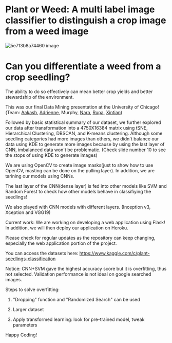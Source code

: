# Plant or Weed: A multi label image classifier to distinguish a crop image from a weed image

![5e713b8a74460 image](https://user-images.githubusercontent.com/66754032/94639081-044bd180-02a1-11eb-9922-391bc4d1f25b.jpg)

# Can you differentiate a weed from a crop seedling?

The ability to do so effectively can mean better crop yields and better stewardship of the environment.

This was our final Data Mining presentation at the University of Chicago!(Team: [Aakash](https://www.linkedin.com/in/aakash-pahuja16/), [Adrienne](https://www.linkedin.com/in/adrienneywang/), Murphy, [Nara](https://www.linkedin.com/in/narasimha-kamath-ardi-133169132/), [Rupa](https://www.linkedin.com/in/satarupa-ghosh-pmp-1413634/), [Xintian](https://www.linkedin.com/in/xintiansu/))

Followed by basic statistical summary of our dataset, we further explored our data after transformation into a 4750X16384 matrix using tSNE, Hierarchical Clustering, DBSCAN, and K-means clustering. Although some seedling categories had more images than others, we didn't balance our data using KDE to generate more images because by using the last layer of CNN, imbalanced data won't be problematic. (Check slide number 10 to see the stops of using KDE to generate images)

We are using OpenCV to create image masks(just to show how to use OpenCV, masting can be done on the pulling layer). In addition, we are tarining our models using CNNs. 

The last layer of the CNN(dense layer) is fed into other models like SVM and Random Forest to check how other models behave in classifiying the seedlings!

We also played with CNN models with different layers. (Inception v3, Xception and VGG19)

Current work: We are working on developing a web application using Flask! In addition, we will then deploy our application on Heroku.

Please check for regular updates as the repository can keep changing, especially the web application portion of the project.

You can access the datasets here: https://www.kaggle.com/c/plant-seedlings-classification


Notice: CNN+SVM gave the highest accuracy score but it is overfitting, thus not selected. Validation performance is not ideal on google searched images. 

Steps to solve overfitting:

1. "Dropping" function and "Randomized Search" can be used 

2. Larger dataset

3. Apply transformed learning: look for pre-trained model, tweak parameters 


Happy Coding!
